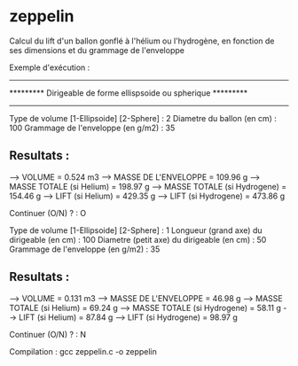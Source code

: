 # zeppelin
Calcul du lift d'un ballon gonflé à l'hélium ou l'hydrogène, en fonction de ses dimensions et du grammage de l'enveloppe

Exemple d'exécution :

*******************************************************************************
*********         Dirigeable de forme ellispsoide ou spherique        *********
*******************************************************************************

Type de volume [1-Ellipsoide] [2-Sphere]   : 2
Diametre du ballon (en cm)                 : 100
Grammage de l'enveloppe (en g/m2)          : 35

Resultats :
-----------
 --> VOLUME                      = 0.524 m3
 --> MASSE DE L'ENVELOPPE        = 109.96 g
 --> MASSE TOTALE (si Helium)    = 198.97 g
 --> MASSE TOTALE (si Hydrogene) = 154.46 g
 --> LIFT (si Helium)            = 429.35 g
 --> LIFT (si Hydrogene)         = 473.86 g

Continuer (O/N) ? : O

Type de volume [1-Ellipsoide] [2-Sphere]   : 1
Longueur (grand axe) du dirigeable (en cm) : 100
Diametre (petit axe) du dirigeable (en cm) : 50
Grammage de l'enveloppe (en g/m2)          : 35

Resultats :
-----------
 --> VOLUME                      = 0.131 m3
 --> MASSE DE L'ENVELOPPE        = 46.98 g
 --> MASSE TOTALE (si Helium)    = 69.24 g
 --> MASSE TOTALE (si Hydrogene) = 58.11 g
 --> LIFT (si Helium)            = 87.84 g
 --> LIFT (si Hydrogene)         = 98.97 g

Continuer (O/N) ? : N


Compilation : gcc zeppelin.c -o zeppelin

